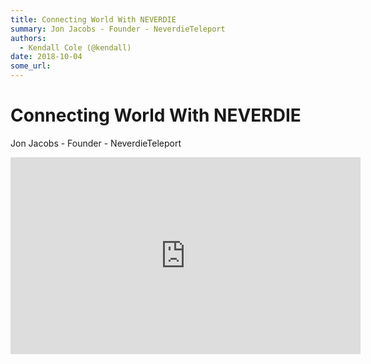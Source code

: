 ```yaml
---
title: Connecting World With NEVERDIE
summary: Jon Jacobs - Founder - NeverdieTeleport
authors:
  - Kendall Cole (@kendall)
date: 2018-10-04
some_url: 
---
```


# Connecting World With NEVERDIE


Jon Jacobs - Founder - NeverdieTeleport

<div align="center"><iframe width="560" height="315" src="https://www.youtube.com/embed/4cTuFHSDLmY" frameborder="0" allow="encrypted-media" allowfullscreen></iframe></div>